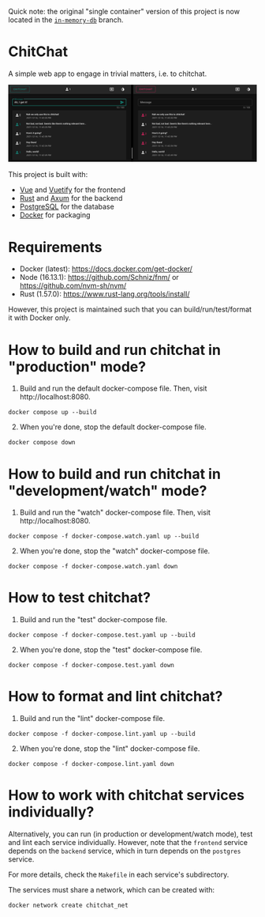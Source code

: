 Quick note: the original "single container" version of this project
is now located in the [`in-memory-db`][0] branch.

[0]: https://github.com/felix-pb/chitchat/tree/in-memory-db

# ChitChat

A simple web app to engage in trivial matters, i.e. to chitchat.

![ChitChat screenshot](chitchat.png)

This project is built with:

- [Vue][1] and [Vuetify][2] for the frontend
- [Rust][3] and [Axum][4] for the backend
- [PostgreSQL][5] for the database
- [Docker][6] for packaging

[1]: https://vuejs.org
[2]: https://vuetifyjs.com
[3]: https://www.rust-lang.org
[4]: https://github.com/tokio-rs/axum
[5]: https://www.postgresql.org
[6]: https://www.docker.com

# Requirements

- Docker (latest): https://docs.docker.com/get-docker/
- Node (16.13.1): https://github.com/Schniz/fnm/ or https://github.com/nvm-sh/nvm/
- Rust (1.57.0): https://www.rust-lang.org/tools/install/

However, this project is maintained such that you can build/run/test/format it with Docker only.

# How to build and run chitchat in "production" mode?

1. Build and run the default docker-compose file. Then, visit http://localhost:8080.
```
docker compose up --build
```

2. When you're done, stop the default docker-compose file.
```
docker compose down
```

# How to build and run chitchat in "development/watch" mode?

1. Build and run the "watch" docker-compose file. Then, visit http://localhost:8080.
```
docker compose -f docker-compose.watch.yaml up --build
```

2. When you're done, stop the "watch" docker-compose file.
```
docker compose -f docker-compose.watch.yaml down
```

# How to test chitchat?

1. Build and run the "test" docker-compose file.
```
docker compose -f docker-compose.test.yaml up --build
```

2. When you're done, stop the "test" docker-compose file.
```
docker compose -f docker-compose.test.yaml down
```

# How to format and lint chitchat?

1. Build and run the "lint" docker-compose file.
```
docker compose -f docker-compose.lint.yaml up --build
```

2. When you're done, stop the "lint" docker-compose file.
```
docker compose -f docker-compose.lint.yaml down
```

# How to work with chitchat services individually?

Alternatively, you can run (in production or development/watch mode), test and
lint each service individually. However, note that the `frontend` service depends
on the `backend` service, which in turn depends on the `postgres` service.

For more details, check the `Makefile` in each service's subdirectory.

The services must share a network, which can be created with:
```
docker network create chitchat_net
```
